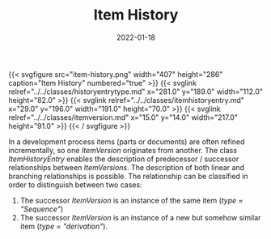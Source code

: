 ﻿---
title: Item History
toc: false
type: specs
layout: diagram
date: "2022-01-18"
draft: false
specification: VEC
version: 1.2.2
documentType: "Recommendation"
elementType: Diagram
classes:
  - HistoryEntryType
  - ItemHistoryEntry
  - ItemVersion
menu:
  VEC-1.2.2:    
    parent: pdm-information
    identifier: pdm-information/item-history
    weight: 1003003 

# Prev/next pager order (if `docs_section_pager` enabled in `params.toml`)
weight: 1003003
---
{{< svgfigure src="item-history.png" width="407" height="286" caption="Item History" numbered="true" >}}
  {{< svglink relref="../../classes/historyentrytype.md" x="281.0" y="189.0" width="112.0" height="82.0" >}}
  {{< svglink relref="../../classes/itemhistoryentry.md" x="29.0" y="196.0" width="191.0" height="70.0" >}}
  {{< svglink relref="../../classes/itemversion.md" x="15.0" y="14.0" width="217.0" height="91.0" >}}
{{< / svgfigure >}}
<p> In a development process items (parts or documents)&#160;are often refined incrementally, so one <i>ItemVersion </i>originates from another. The class <i>ItemHistoryEntry</i> enables the description of predecessor / successor relationships between <i>ItemVersions</i>. The description of both linear and branching relationships is possible. The relationship can be classified in order to distinguish between two cases:      </p>      <ol>       <li> The successor <i>ItemVersion</i> is an instance of the same item (<i>type = &quot;Sequence&quot;</i>)        </li>       <li> The successor <i>ItemVersion</i> is an instance of a new but somehow similar item (<i>type = &quot;derivation&quot;</i>).        </li>     </ol>